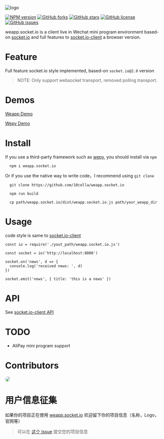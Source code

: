 ![logo](https://avatars0.githubusercontent.com/u/24429466?s=200&u=031180a39da9253ac73d782dabb27d46cf828e37&v=4)

[![NPM version](https://img.shields.io/badge/npm-2.0.1-brightgreen.svg)](https://www.npmjs.com/package/weapp.socket.io)
[![GitHub forks](https://img.shields.io/github/forks/10cella/weapp.socket.io.svg)](https://github.com/10cella/weapp.socket.io/network)
[![GitHub stars](https://img.shields.io/github/stars/10cella/weapp.socket.io.svg)](https://github.com/10cella/weapp.socket.io/stargazers)
[![GitHub license](https://img.shields.io/github/license/10cella/weapp.socket.io.svg)](https://github.com/10cella/weapp.socket.io/blob/master/LICENSE)
[![GitHub issues](https://img.shields.io/github/issues/10cella/weapp.socket.io.svg)](https://github.com/10cella/weapp.socket.io/issues)

weapp.socket.io is a client live in Wechat mini program environment based-on [socket.io](https://socket.io/) and full features to [socket.io-client](https://github.com/socketio/socket.io-client) a browser version.

# Feature

Full feature socket.io style implemented, based-on `socket.io@2.0` version

> NOTE: Only support websocket transport, removed polling transport.

# Demos

[Weapp Demo](https://github.com/wxsocketio/socket.io-weapp-demo)

[Wepy Demo](https://github.com/weapp-socketio/wepy-demo-socket.io)

# Install

If you use a third-party framework such as [wepy](https://github.com/Tencent/wepy), you should install via `npm`

```
  npm i weapp.socket.io
```

Or if you use the native way to write code，I recommend using `git clone`

```
  git clone https://github.com/10cella/weapp.socket.io

  npm run build

  cp path/weapp.socket.io/dist/weapp.socket.io.js path/your_weapp_dir
```

# Usage

code style is same to [socket.io-client](https://github.com/socketio/socket.io-client)

```
const io = require('./yout_path/weapp.socket.io.js')

const socket = io('http://localhost:8000')

socket.on('news', d => {
  console.log('received news: ', d)
})

socket.emit('news', { title: 'this is a news' })
```

# API

See [socket.io-client API](https://github.com/socketio/socket.io-client/blob/master/docs/API.md)

# TODO

- AliPay mini program support

# Contributors

<img src="https://avatars3.githubusercontent.com/u/18544015?s=100&u=2ef4c96445ee5cc3b9b4b9817666287f85b77068&v=4" style="border-radius: 50%" />

# 用户信息征集

如果你的项目正在使用 [weapp.socket.io](https://github.com/weapp-socketio/weapp.socket.io) 欢迎留下你的项目信息（名称，Logo，官网等）

> 可以在 [这个 Issue](https://github.com/weapp-socketio/weapp.socket.io/issues/13) 提交您的项目信息
